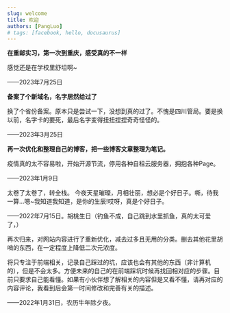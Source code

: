 ```yaml
---
slug: welcome
title: 欢迎
authors: [PangLuo]
# tags: [facebook, hello, docusaurus]
---
```


**在重邮实习，第一次到重庆，感受真的不一样**

感觉还是在学校里舒坦啊~

——2023年7月25日

**备案了个新域名，名字居然给过了**

换了个省份备案。原本只是尝试一下，没想到真的过了。不愧是四川管局。要是换以前，名字卡的要死，最后名字变得扭扭捏捏奇奇怪怪的。

——2023年3月25日

**再一次优化和整理自己的博客，把一些博客文章整理为笔记。**

疫情真的太不容易啦，开始开源节流，停用各种自租云服务器，拥抱各种Page。

——2023年1月9日

太卷了太卷了，转全栈。
今夜天星璀璨，月相壮丽，想必是个好日子。嘶，待我一算...嗯~我知道我知道，是你的生辰!哎呀，真是个好日子。

——2022年7月15日。胡桃生日（钓鱼不成，自己跳到水里抓鱼，真的太可爱了，）

再次归来，对网站内容进行了重新优化，减去过多且无用的分类。删去其他花里胡哨的东西，在一定程度上降低二次元浓度。

将只专注于前端相关，记录自己踩过的坑，应该也会有其他的东西（非计算机的），但是不会太多。方便未来的自己的在前端踩坑时候再找回相对应的步骤。目前只要求自己能看懂。如果有小伙伴想了解相关的内容但是又看不懂，请再对应的内容评论，我看到后会第一时间修改和完善有关的描述。

——2022年1月31日，农历牛年除夕夜。
